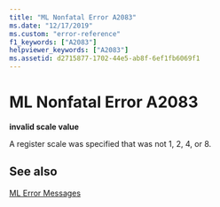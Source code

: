 ```yaml
---
title: "ML Nonfatal Error A2083"
ms.date: "12/17/2019"
ms.custom: "error-reference"
f1_keywords: ["A2083"]
helpviewer_keywords: ["A2083"]
ms.assetid: d2715877-1702-44e5-ab8f-6ef1fb6069f1
---
```

# ML Nonfatal Error A2083

**invalid scale value**

A register scale was specified that was not 1, 2, 4, or 8.

## See also

[ML Error Messages](../../assembler/masm/ml-error-messages.md)<br/>
